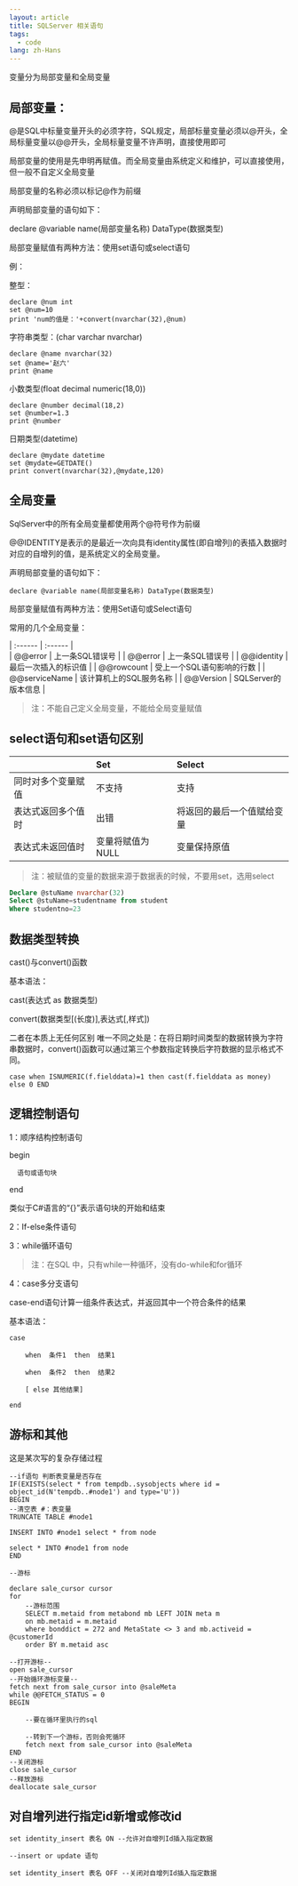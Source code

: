 ```yaml
---
layout: article
title: SQLServer 相关语句
tags:
  - code
lang: zh-Hans
---
```


<!--more-->

变量分为局部变量和全局变量

## 局部变量：

@是SQL中标量变量开头的必须字符，SQL规定，局部标量变量必须以@开头，全局标量变量以@@开头，全局标量变量不许声明，直接使用即可

局部变量的使用是先申明再赋值。而全局变量由系统定义和维护，可以直接使用，但一般不自定义全局变量

局部变量的名称必须以标记@作为前缀

声明局部变量的语句如下：

declare @variable name(局部变量名称) DataType(数据类型)

局部变量赋值有两种方法：使用set语句或select语句

例：

整型：

```tsql
declare @num int
set @num=10
print 'num的值是：'+convert(nvarchar(32),@num)
```

字符串类型：(char  varchar  nvarchar)

```tsql
declare @name nvarchar(32)
set @name='赵六'
print @name
```

小数类型(float decimal  numeric(18,0))

```tsql
declare @number decimal(18,2)
set @number=1.3
print @number
```

日期类型(datetime)

```tsql
declare @mydate datetime
set @mydate=GETDATE()
print convert(nvarchar(32),@mydate,120)
```

## 全局变量

SqlServer中的所有全局变量都使用两个@符号作为前缀

@@IDENTITY是表示的是最近一次向具有identity属性(即自增列)的表插入数据时对应的自增列的值，是系统定义的全局变量。

声明局部变量的语句如下：

```tsql
declare @variable name(局部变量名称) DataType(数据类型)
```

局部变量赋值有两种方法：使用Set语句或Select语句

常用的几个全局变量：

| :------ | :------ |  
| @@error | 上一条SQL错误号 |
| @@error | 上一条SQL错误号 |
| @@identity | 最后一次插入的标识值 |
| @@rowcount | 受上一个SQL语句影响的行数 |
| @@serviceName | 该计算机上的SQL服务名称 |
| @@Version  | SQLServer的版本信息 |


> 注：不能自己定义全局变量，不能给全局变量赋值

## select语句和set语句区别

|  | Set | Select |
| :------ | :------ | :------ |
| 同时对多个变量赋值 | 不支持 | 支持 |
| 表达式返回多个值时 | 出错 | 将返回的最后一个值赋给变量 |
| 表达式未返回值时 | 变量将赋值为NULL | 变量保持原值 |

> 注：被赋值的变量的数据来源于数据表的时候，不要用set，选用select

```sql
Declare @stuName nvarchar(32)
Select @stuName=studentname from student
Where studentno=23
```

## 数据类型转换

cast()与convert()函数

基本语法：

cast(表达式 as  数据类型)

convert(数据类型[(长度)],表达式[,样式])

二者在本质上无任何区别 唯一不同之处是：在将日期时间类型的数据转换为字符串数据时，convert()函数可以通过第三个参数指定转换后字符数据的显示格式不同。

```tsql
case when ISNUMERIC(f.fielddata)=1 then cast(f.fielddata as money) else 0 END
```

## 逻辑控制语句

1：顺序结构控制语句

begin 

      语句或语句块

end

类似于C#语言的“{}”表示语句块的开始和结束

2：If-else条件语句

3：while循环语句

> 注：在SQL 中，只有while一种循环，没有do-while和for循环

4：case多分支语句

case-end语句计算一组条件表达式，并返回其中一个符合条件的结果

基本语法：

```tsql
case

    when  条件1  then  结果1

    when  条件2  then  结果2

    [ else 其他结果]

end
```

## 游标和其他
这是某次写的复杂存储过程  

```tsql
--if语句 判断表变量是否存在
IF(EXISTS(select * from tempdb..sysobjects where id = object_id(N'tempdb..#node1') and type='U'))
BEGIN
--清空表 #：表变量
TRUNCATE TABLE #node1

INSERT INTO #node1 select * from node

select * INTO #node1 from node
END

--游标

declare sale_cursor cursor 
for
    --游标范围
    SELECT m.metaid from metabond mb LEFT JOIN meta m 
    on mb.metaid = m.metaid 
    where bonddict = 272 and MetaState <> 3 and mb.activeid = @customerId 
    order BY m.metaid asc

--打开游标--
open sale_cursor
--开始循环游标变量--
fetch next from sale_cursor into @saleMeta
while @@FETCH_STATUS = 0
BEGIN
    
    --要在循环里执行的sql

    --转到下一个游标，否则会死循环
    fetch next from sale_cursor into @saleMeta
END
--关闭游标
close sale_cursor  
--释放游标
deallocate sale_cursor  
```


## 对自增列进行指定id新增或修改id
```tsql
set identity_insert 表名 ON --允许对自增列Id插入指定数据

--insert or update 语句

set identity_insert 表名 OFF --关闭对自增列Id插入指定数据
```